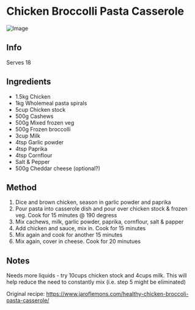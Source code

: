 # Chicken Broccolli Pasta Casserole

![Image](img/chicken-broccolli-pasta-casserole.jpg)

## Info

Serves 18

## Ingredients

* 1.5kg Chicken
* 1kg Wholemeal pasta spirals
* 5cup Chicken stock
* 500g Cashews
* 500g Mixed frozen veg
* 500g Frozen broccolli
* 3cup Milk
* 4tsp Garlic powder
* 4tsp Paprika
* 4tsp Cornflour
* Salt & Pepper
* 500g Cheddar cheese (optional?)

## Method

1. Dice and brown chicken, season in garlic powder and paprika
2. Pour pasta into casserole dish and pour over chicken stock & frozen veg. Cook for 15 minutes @ 190 degress
3. Mix cachews, milk, garlic powder, paprika, cornflour, salt & papper
4. Add chicken and sauce, mix in. Cook for 15 minutes
5. Mix again and cook for another 15 minutes
6. Mix again, cover in cheese. Cook for 20 minutues

## Notes

Needs more liquids - try 10cups chicken stock and 4cups milk. This will help reduce the need to constantly mix (i.e. step 5 might be eliminated)

Original recipe: https://www.jaroflemons.com/healthy-chicken-broccoli-pasta-casserole/